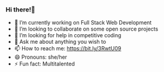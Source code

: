 ### Hi there!👋

- 🔭 I’m currently working on Full Stack Web Development
- 👯 I’m looking to collaborate on some open source projects
- 🤔 I’m looking for help in competitive coding
- 💬 Ask me about anything you wish to
- 📫 How to reach me: https://bit.ly/3RwtU09
- 😄 Pronouns: she/her
- ⚡ Fun fact: Multitalented

